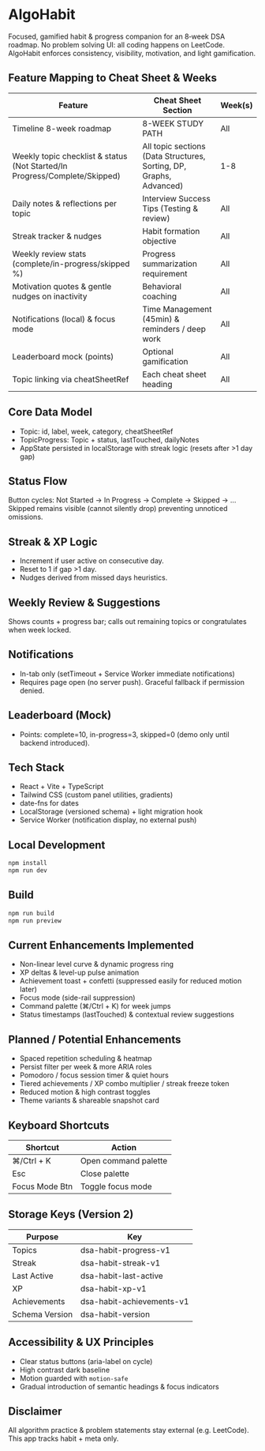 # AlgoHabit

Focused, gamified habit & progress companion for an 8‑week DSA roadmap. No problem solving UI: all coding happens on LeetCode. AlgoHabit enforces consistency, visibility, motivation, and light gamification.

## Feature Mapping to Cheat Sheet & Weeks

| Feature                                                                    | Cheat Sheet Section                                                 | Week(s) |
| -------------------------------------------------------------------------- | ------------------------------------------------------------------- | ------- |
| Timeline 8-week roadmap                                                    | 8-WEEK STUDY PATH                                                   | All     |
| Weekly topic checklist & status (Not Started/In Progress/Complete/Skipped) | All topic sections (Data Structures, Sorting, DP, Graphs, Advanced) | 1-8     |
| Daily notes & reflections per topic                                        | Interview Success Tips (Testing & review)                           | All     |
| Streak tracker & nudges                                                    | Habit formation objective                                           | All     |
| Weekly review stats (complete/in-progress/skipped %)                       | Progress summarization requirement                                  | All     |
| Motivation quotes & gentle nudges on inactivity                            | Behavioral coaching                                                 | All     |
| Notifications (local) & focus mode                                         | Time Management (45min) & reminders / deep work                     | All     |
| Leaderboard mock (points)                                                  | Optional gamification                                               | All     |
| Topic linking via cheatSheetRef                                            | Each cheat sheet heading                                            | All     |

## Core Data Model

- Topic: id, label, week, category, cheatSheetRef
- TopicProgress: Topic + status, lastTouched, dailyNotes
- AppState persisted in localStorage with streak logic (resets after >1 day gap)

## Status Flow

Button cycles: Not Started → In Progress → Complete → Skipped → …
Skipped remains visible (cannot silently drop) preventing unnoticed omissions.

## Streak & XP Logic

- Increment if user active on consecutive day.
- Reset to 1 if gap >1 day.
- Nudges derived from missed days heuristics.

## Weekly Review & Suggestions

Shows counts + progress bar; calls out remaining topics or congratulates when week locked.

## Notifications

- In-tab only (setTimeout + Service Worker immediate notifications)
- Requires page open (no server push). Graceful fallback if permission denied.

## Leaderboard (Mock)

- Points: complete=10, in-progress=3, skipped=0 (demo only until backend introduced).

## Tech Stack

- React + Vite + TypeScript
- Tailwind CSS (custom panel utilities, gradients)
- date-fns for dates
- LocalStorage (versioned schema) + light migration hook
- Service Worker (notification display, no external push)

## Local Development

```bash
npm install
npm run dev
```

## Build

```bash
npm run build
npm run preview
```

## Current Enhancements Implemented

- Non-linear level curve & dynamic progress ring
- XP deltas & level-up pulse animation
- Achievement toast + confetti (suppressed easily for reduced motion later)
- Focus mode (side-rail suppression)
- Command palette (⌘/Ctrl + K) for week jumps
- Status timestamps (lastTouched) & contextual review suggestions

## Planned / Potential Enhancements

- Spaced repetition scheduling & heatmap
- Persist filter per week & more ARIA roles
- Pomodoro / focus session timer & quiet hours
- Tiered achievements / XP combo multiplier / streak freeze token
- Reduced motion & high contrast toggles
- Theme variants & shareable snapshot card

## Keyboard Shortcuts

| Shortcut       | Action               |
| -------------- | -------------------- |
| ⌘/Ctrl + K     | Open command palette |
| Esc            | Close palette        |
| Focus Mode Btn | Toggle focus mode    |

## Storage Keys (Version 2)

| Purpose        | Key                       |
| -------------- | ------------------------- |
| Topics         | dsa-habit-progress-v1     |
| Streak         | dsa-habit-streak-v1       |
| Last Active    | dsa-habit-last-active     |
| XP             | dsa-habit-xp-v1           |
| Achievements   | dsa-habit-achievements-v1 |
| Schema Version | dsa-habit-version         |

## Accessibility & UX Principles

- Clear status buttons (aria-label on cycle)
- High contrast dark baseline
- Motion guarded with `motion-safe`
- Gradual introduction of semantic headings & focus indicators

## Disclaimer

All algorithm practice & problem statements stay external (e.g. LeetCode). This app tracks habit + meta only.
